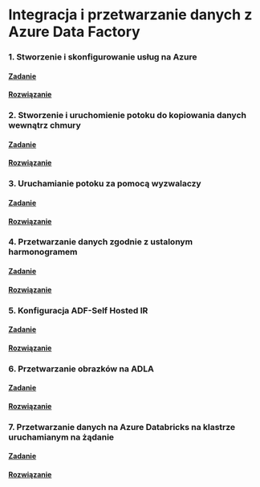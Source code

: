# Integracja i przetwarzanie danych z Azure Data Factory 

### 1. Stworzenie i skonfigurowanie usług na Azure 

#### [Zadanie](./Docs/Task1.md)

#### [Rozwiązanie](./Docs/Task1Solution.md)

### 2. Stworzenie i uruchomienie potoku do kopiowania danych wewnątrz chmury

#### [Zadanie](./Docs/Task2.md)

#### [Rozwiązanie](./Docs/Task2Solution.md)

### 3. Uruchamianie potoku za pomocą wyzwalaczy

#### [Zadanie](./Docs/Task3.md)

#### [Rozwiązanie](./Docs/Task3Solution.md)

### 4. Przetwarzanie danych zgodnie z ustalonym harmonogramem

#### [Zadanie](./Docs/Task4.md)

#### [Rozwiązanie](./Docs/Task4Solution.md)
### 5. Konfiguracja ADF-Self Hosted IR

#### [Zadanie](./Docs/Task5.md)

#### [Rozwiązanie](./Docs/Task5Solution.md)

### 6. Przetwarzanie obrazków na ADLA

#### [Zadanie](./Docs/Task6.md)

#### [Rozwiązanie](./Docs/Task6Solution.md)

### 7. Przetwarzanie danych na Azure Databricks na klastrze uruchamianym na żądanie

#### [Zadanie](./Docs/Task7.md)

#### [Rozwiązanie](./Docs/Task7Solution.md)

